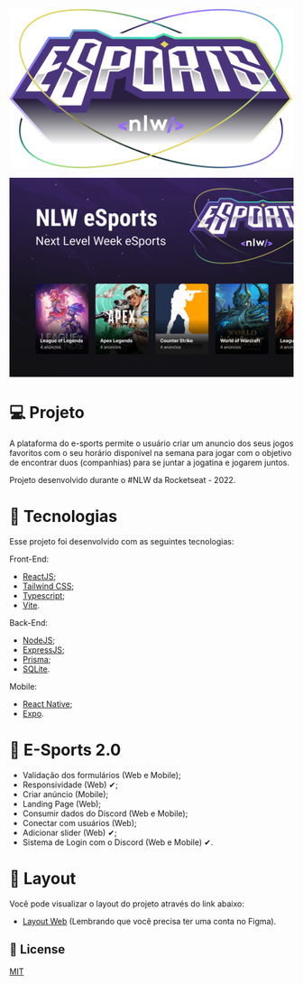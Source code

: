 <p align='center'>
  <img src="./web/src/assets/logo-esports.svg" alt="Logo">
</p>

<div>
    <img src='./web/src/assets/capa-esports.png' alt='Capa'>
</div> 

# 💻 Projeto

A plataforma do e-sports permite o usuário criar um anuncio dos seus jogos favoritos com o seu horário disponível na semana para jogar com o objetivo de encontrar duos (companhias) para se juntar a jogatina e jogarem juntos.

Projeto desenvolvido durante o #NLW da Rocketseat - 2022.
 
# 🧪 Tecnologias

Esse projeto foi desenvolvido com as seguintes tecnologias:

Front-End:
- [ReactJS](https://pt-br.reactjs.org/);
- [Tailwind CSS](https://tailwindcss.com/);
- [Typescript](https://www.typescriptlang.org/);
- [Vite](https://vitejs.dev/).

Back-End:
- [NodeJS](https://nodejs.org/en/);
- [ExpressJS](https://expressjs.com/pt-br/);
- [Prisma](https://www.prisma.io/);
- [SQLite](https://www.sqlite.org/index.html).

Mobile:
- [React Native](https://reactnative.dev/);
- [Expo](https://docs.expo.dev/).

# 🚧 E-Sports 2.0

- Validação dos formulários (Web e Mobile);
- Responsividade (Web) ✔;
- Criar anúncio (Mobile);
- Landing Page (Web);
- Consumir dados do Discord (Web e Mobile);
- Conectar com usuários (Web);
- Adicionar slider (Web) ✔;
- Sistema de Login com o Discord (Web e Mobile) ✔.

# 🔖 Layout

Você pode visualizar o layout do projeto através do link abaixo:
- [Layout Web](https://www.figma.com/file/YZzryY6irUqFISxc4MpwB6/NLW-eSports?node-id=0%3A1) (Lembrando que você precisa ter uma conta no Figma).

## 📃 License

[MIT](https://choosealicense.com/licenses/mit/)